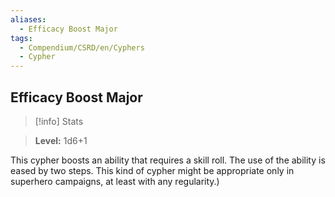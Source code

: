 ```yaml
---
aliases:
  - Efficacy Boost Major
tags:
  - Compendium/CSRD/en/Cyphers
  - Cypher
---
```

  
    
## Efficacy Boost Major    
>[!info] Stats    
> **Level:** 1d6+1  
    
This cypher boosts an ability that requires a skill roll. The use of the ability is eased by two steps. This kind of cypher might be appropriate only in superhero campaigns, at least with any regularity.)